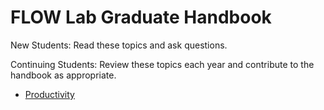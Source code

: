# FLOW Lab Graduate Handbook

New Students: Read these topics and ask questions.

Continuing Students: Review these topics each year and contribute to the handbook as appropriate.

- [Productivity](productivity.md)
